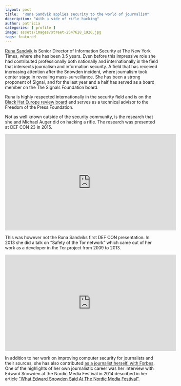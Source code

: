 ```yaml
---
layout: post
title:  "Runa Sandvik applies security to the world of journalism"
description: "With a side of rifle hacking"
author: patricia
categories: [ profile ]
image: assets/images/street-2547628_1920.jpg
tags: featured
---
```

[Runa Sandvik][3] is Senior Director of Information Security at The New York Times, where she has been 3.5 years. Even before this impressive role she had contributed professionally both nationally and internationally in the field that intersects journalism and information security. A field that has received increasing attention after the Snowden incident, where journalism took center stage in revealing mass-surveillance. She has been a strong proponent of Signal, and for the last year and a half has served as a board member on the The Signals Foundation board.

Runa is highly respected internationally in the security field and is on the [Black Hat Europe review board][4] and serves as a technical advisor to the Freedom of the Press Foundation.

Not as well known outside of the security community, is the research that she and Michael Auger did on hacking a rifle. The research was presented at DEF CON 23 in 2015.

<iframe width="560" height="315" src="https://www.youtube-nocookie.com/embed/PEpuEprQ5VU" frameborder="0" allow="accelerometer; autoplay; encrypted-media; gyroscope; picture-in-picture" allowfullscreen></iframe>

This was however not the Runa Sandviks first DEF CON presentation. In 2013 she did a talk on “Safety of the Tor network” which came out of her work as a developer in the Tor project from 2009 to 2013.

<iframe width="560" height="315" src="https://www.youtube-nocookie.com/embed/qWr5D2RoXoo" frameborder="0" allow="accelerometer; autoplay; encrypted-media; gyroscope; picture-in-picture" allowfullscreen></iframe>

In addition to her work on improving computer security for journalists and their sources, she has also contributed [as a journalist herself, with Forbes][1]. One of the highlights of her own journalistic career was her interview with Edward Snowden at the Nordic Media Festival in 2014 described in her article ["What Edward Snowden Said At The Nordic Media Festival"][2].

[1]: https://www.forbes.com/sites/runasandvik
[2]: https://www.forbes.com/sites/runasandvik/2015/05/10/
[3]: https://en.wikipedia.org/wiki/Runa_Sandvik
[4]: https://www.blackhat.com/eu-19/review-board.html
